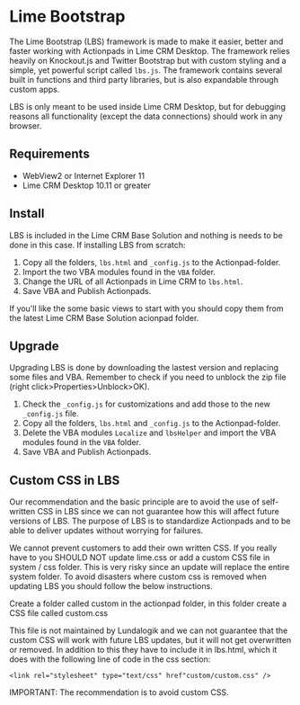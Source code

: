 # Lime Bootstrap
The Lime Bootstrap (LBS) framework is made to make it easier, better and faster working with Actionpads in Lime CRM Desktop. The framework relies heavily on Knockout.js and Twitter Bootstrap but with custom styling and a simple, yet powerful script called `lbs.js`. The framework contains several built in functions and third 
party libraries, but is also expandable through custom apps.

LBS is only meant to be used inside Lime CRM Desktop, but for debugging reasons all functionality (except the data connections) should work in any browser.

## Requirements

*	WebView2 or Internet Explorer 11
*	Lime CRM Desktop 10.11 or greater

## Install
LBS is included in the Lime CRM Base Solution and nothing is needs to be done in this case. If installing LBS from scratch:

1.	Copy all the folders, `lbs.html` and `_config.js` to the Actionpad-folder.
2.	Import the two VBA modules found in the `VBA` folder.
3.	Change the URL of all Actionpads in Lime CRM to `lbs.html`.
4.  Save VBA and Publish Actionpads.

If you'll like the some basic views to start with you should copy them from the latest Lime CRM Base Solution acionpad folder.

## Upgrade
Upgrading LBS is done by downloading the lastest version and replacing some files and VBA. Remember to check if you need to unblock the zip file (right click>Properties>Unblock>OK).

1.	Check the `_config.js` for customizations and add those to the new `_config.js` file.
2.  Copy all the folders, `lbs.html` and `_config.js` to the Actionpad-folder.
3.	Delete the VBA modules `Localize` and `lbsHelper` and import the VBA modules found in the `VBA` folder.
4.  Save VBA and Publish Actionpads.

## Custom CSS in LBS
Our recommendation and the basic principle are to avoid the use of self-written CSS in LBS since we can not guarantee how this will affect future versions of LBS. The purpose of LBS is to standardize Actionpads and to be able to deliver updates without worrying for failures.

We  cannot prevent customers to add their own written CSS. If you really have to you SHOULD NOT update lime.css or add a custom CSS file in system / css folder. This is very risky since an update will replace the entire system folder. To avoid disasters where custom css is removed when updating LBS you should follow the below instructions.

Create a folder called custom in the actionpad folder, in this folder create a CSS file called custom.css

This file is not maintained by Lundalogik and we can not guarantee that the custom CSS will work with future LBS updates, but it will not get overwritten or removed. In addition to this they have to include it in lbs.html, which it does with the following line of code in the css section:

`<link rel="stylesheet" type="text/css" href"custom/custom.css" />`

IMPORTANT: The recommendation is to avoid custom CSS.
